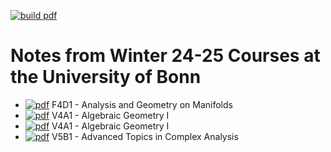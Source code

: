 [![build pdf](https://github.com/wgabrielong/Bonn-Winter-24-25/actions/workflows/pdf.yml/badge.svg)](https://github.com/wgabrielong/Bonn-Winter-24-25/actions/workflows/pdf.yml)

# Notes from Winter 24-25 Courses at the University of Bonn
-  [![pdf](https://img.shields.io/badge/pdf-Notes-green)](https://github.com/wgabrielong/Bonn-Winter-24-25/blob/build/F4D1-Analysis-and-Geometry-on-Manifolds/Analysis_on_Manifolds_Notes.pdf) F4D1 - Analysis and Geometry on Manifolds
- [![pdf](https://img.shields.io/badge/pdf-Notes-green)](https://github.com/wgabrielong/Bonn-Winter-24-25/blob/build/V4A1-Algebraic-Geometry-I/Algebraic_Geometry_I_Notes.pdf) V4A1 - Algebraic Geometry I
- [![pdf](https://img.shields.io/badge/pdf-Notes-green)](https://github.com/wgabrielong/Bonn-Winter-24-25/blob/build/V4A5-Rigid-Analytic-Geometry/Rigid_Analytic_Geometry_Notes.pdf) V4A1 - Algebraic Geometry I
- [![pdf](https://img.shields.io/badge/pdf-Notes-green)](https://github.com/wgabrielong/Bonn-Winter-24-25/blob/build/V5B1-Advanced-Topics-in-Complex-Analysis/Advanced_Complex_Analysis_Notes.pdf) V5B1 - Advanced Topics in Complex Analysis
